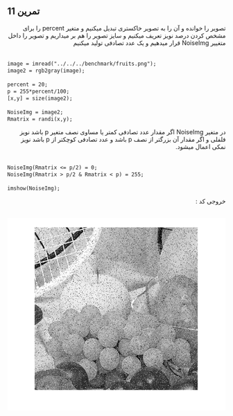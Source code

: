 ## تمرین 11
<div dir='rtl'>
  تصویر را خوانده و آن را به تصویر خاکستری تبدیل میکنیم و متغیر percent  را برای مشخص کردن درصد نویز تعریف میکنیم و سایز تصویر را هم بر میداریم و تصویر را داخل متغییر NoiseImg قرار میدهیم و یک عدد تصادفی تولید میکنیم
</div>
</br>

```
image = imread("../../../benchmark/fruits.png");
image2 = rgb2gray(image);

percent = 20;
p = 255*percent/100;
[x,y] = size(image2);

NoiseImg = image2;
Rmatrix = randi(x,y);
```
<div dir='rtl'>
  در متغیر NoiseImg اگر مقدار عدد تصادفی کمتر یا مساوی نصف متغیر p باشد نویز فلفلی و اگر مقدار آن بزرگتر از نصف p باشد و عدد تصادفی کوچکتر از p باشد نویز نمکی اعمال میشود. 
</div>
</br>

```
NoiseImg(Rmatrix <= p/2) = 0;
NoiseImg(Rmatrix > p/2 & Rmatrix < p) = 255;

imshow(NoiseImg);
```
<div dir='rtl'>
  خروجی کد :
</div>
</br>

![](p11.png)
